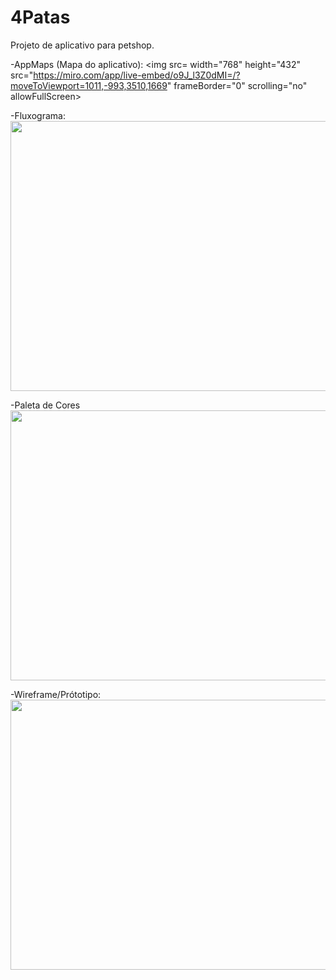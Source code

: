 # 4Patas

Projeto de aplicativo para petshop.

-AppMaps (Mapa do aplicativo):
  <img src= width="768" height="432" src="https://miro.com/app/live-embed/o9J_l3Z0dMI=/?moveToViewport=1011,-993,3510,1669" frameBorder="0" scrolling="no" allowFullScreen></iframe>

-Fluxograma:
<img src=iframe width="768" height="432" src="https://miro.com/app/live-embed/o9J_l2lBAjU=/?moveToViewport=-3555,-2740,10240,4869" frameBorder="0" scrolling="no" allowFullScreen></iframe>


-Paleta de Cores
<img src=iframe width="768" height="432" src="https://miro.com/app/live-embed/o9J_l2krfs4=/?moveToViewport=-273,-177,925,439" frameBorder="0" scrolling="no" allowFullScreen></iframe>

-Wireframe/Prótotipo:
<img src=iframe width="768" height="432" src="https://miro.com/app/live-embed/o9J_l2wFUpc=/?moveToViewport=-1389,-705,5215,2480" frameBorder="0" scrolling="no" allowFullScreen></iframe>
